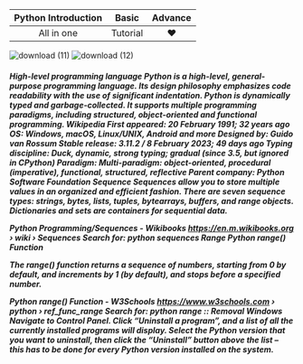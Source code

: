 |Python Introduction|Basic|Advance|
|:------------:|:------------:|:--------:|
|All in one|Tutorial|:heart:|




![download (11)](https://user-images.githubusercontent.com/122806822/228672056-ffa6b823-dfad-4aab-9ca8-111068665200.jpeg)
![download (12)](https://user-images.githubusercontent.com/122806822/228672060-e58c5eeb-3aac-487e-a326-785c60114677.jpeg)


<h5 Python. </h5>
High-level programming language
Python is a high-level, general-purpose programming language. Its design philosophy emphasizes code readability with the use of significant indentation. Python is dynamically typed and garbage-collected. It supports multiple programming paradigms, including structured, object-oriented and functional programming. Wikipedia
First appeared: 20 February 1991; 32 years ago
OS: Windows, macOS, Linux/UNIX, Android and more
Designed by: Guido van Rossum
Stable release: 3.11.2 / 8 February 2023; 49 days ago
Typing discipline: Duck, dynamic, strong typing; gradual (since 3.5, but ignored in CPython)
Paradigm: Multi-paradigm: object-oriented, procedural (imperative), functional, structured, reflective
Parent company: Python Software Foundation
Sequence
Sequences allow you to store multiple values in an organized and efficient fashion. There are seven sequence types: strings, bytes, lists, tuples, bytearrays, buffers, and range objects. Dictionaries and sets are containers for sequential data.

Python Programming/Sequences - Wikibooks
https://en.m.wikibooks.org › wiki › Sequences
Search for: python sequences
Range
Python range() Function

The range() function returns a sequence of numbers, starting from 0 by default, and increments by 1 (by default), and stops before a specified number.

Python range() Function - W3Schools
https://www.w3schools.com › python › ref_func_range
Search for: python range ::
Removal
Windows
Navigate to Control Panel.
Click “Uninstall a program”, and a list of all the currently installed programs will display.
Select the Python version that you want to uninstall, then click the “Uninstall” button above the list – this has to be done for every Python version installed on the system.
